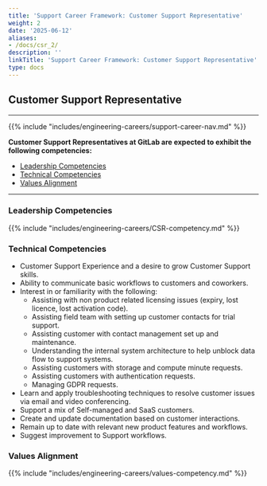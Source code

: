```yaml
---
title: 'Support Career Framework: Customer Support Representative'
weight: 2
date: '2025-06-12'
aliases:
- /docs/csr_2/
description: ''
linkTitle: 'Support Career Framework: Customer Support Representative'
type: docs
---
```


## Customer Support Representative

---

{{% include "includes/engineering-careers/support-career-nav.md" %}}

**Customer Support Representatives at GitLab are expected to exhibit the following competencies:**

- [Leadership Competencies](#leadership-competencies)
- [Technical Competencies](#technical-competencies)
- [Values Alignment](#values-alignment)

---

### Leadership Competencies

{{% include "includes/engineering-careers/CSR-competency.md" %}}

### Technical Competencies

- Customer Support Experience and a desire to grow Customer Support skills.
- Ability to communicate basic workflows to customers and coworkers.
- Interest in or familiarity with the following:
  - Assisting with non product related licensing issues (expiry, lost licence, lost activation code).
  - Assisting field team with setting up customer contacts for trial support.
  - Assisting customer with contact management set up and maintenance.
  - Understanding the internal system architecture to help unblock data flow to support systems.
  - Assisting customers with storage and compute minute requests.
  - Assisting customers with authentication requests.
  - Managing GDPR requests.
- Learn and apply troubleshooting techniques to resolve customer issues via email and video conferencing.
- Support a mix of Self-managed and SaaS customers.
- Create and update documentation based on customer interactions.
- Remain up to date with relevant new product features and workflows.
- Suggest improvement to Support workflows.

### Values Alignment

{{% include "includes/engineering-careers/values-competency.md" %}}
